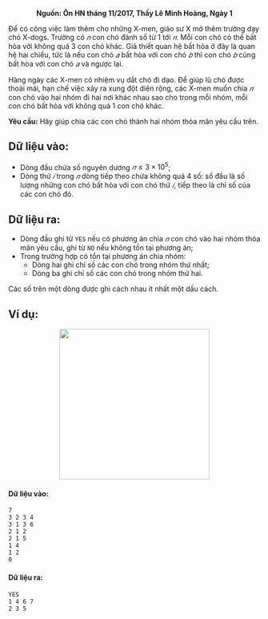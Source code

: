 **<center>Nguồn: Ôn HN tháng 11/2017, Thầy Lê Minh Hoàng, Ngày 1</center>**

Để có công việc làm thêm cho những X-men, giáo sư X mở thêm trường dạy chó X-dogs. Trường có $𝑛$ con chó đánh số từ $1$ tới $𝑛$. Mỗi con chó có thể bất hòa với không quá $3$ con chó khác. Giả thiết quan hệ bất hòa ở đây là quan hệ hai chiều, tức là nếu con chó $𝑎$ bất hòa với con chó $𝑏$ thì con chó $𝑏$ cũng bất hòa với con chó $𝑎$ và ngược lại.

Hàng ngày các X-men có nhiệm vụ dắt chó đi dạo. Để giúp lũ chó được thoải mái, hạn chế việc xảy ra xung đột diện rộng, các X-men muốn chia $𝑛$ con chó vào hai nhóm đi hai nơi khác nhau sao cho trong mỗi nhóm, mỗi con chó bất hòa với không quá $1$ con chó khác.

**Yêu cầu:** Hãy giúp chia các con chó thành hai nhóm thỏa mãn yêu cầu trên.

## Dữ liệu vào:
- Dòng đầu chứa số nguyên dương $𝑛 ≤ 3×10^5$;
- Dòng thứ $𝑖$ trong $𝑛$ dòng tiếp theo chứa không quá $4$ số: số đầu là số lượng những con chó bất hòa với con chó thứ $𝑖$, tiếp theo là chỉ số của các con chó đó.

## Dữ liệu ra:
- Dòng đầu ghi từ `YES` nếu có phương án chia $𝑛$ con chó vào hai nhóm thỏa mãn yêu cầu, ghi từ `NO` nếu không tồn 
tại phương án;
- Trong trường hợp có tồn tại phương án chia nhóm:
    - Dòng hai ghi chỉ số các con chó trong nhóm thứ nhất;
    - Dòng ba ghi chỉ số các con chó trong nhóm thứ hai.

Các số trên một dòng được ghi cách nhau ít nhất một dấu cách.

## Ví dụ:
<center><img src="/images/problems/1215/GROUPDIV.svg" width="300px" /></center>

#### Dữ liệu vào:
```
7
3 2 3 4
3 1 3 6
2 1 2
2 1 5
1 4
1 2
0
```

#### Dữ liệu ra:
```
YES
1 4 6 7
2 3 5
```